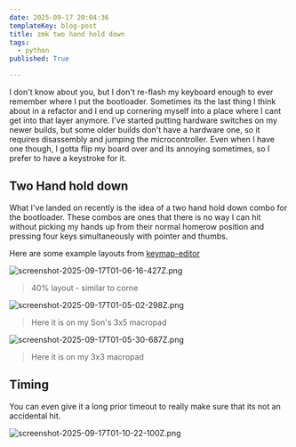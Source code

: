 ```yaml
---
date: 2025-09-17 20:04:36
templateKey: blog-post
title: zmk two hand hold down
tags:
  - python
published: True

---
```


I don't know about you, but I don't re-flash my keyboard enough to ever remember
where I put the bootloader.  Sometimes its  the last thing I think about in a
refactor and I end up cornering myself into a place where I cant get into that
layer anymore.  I've started putting hardware switches on my newer builds, but
some older builds don't have a hardware one, so it requires disassembly and
jumping the microcontroller.  Even when I have one though, I gotta flip my
board over and its annoying sometimes, so I prefer to have a keystroke for it.

## Two Hand hold down

What I've landed on recently is the idea of a two hand hold down combo for the
bootloader.  These combos are ones that there is no way I can hit without
picking my hands up from their normal homerow position and pressing four keys
simultaneously with pointer and thumbs.

Here are some example layouts from [keymap-editor](https://nickcoutsos.github.io/keymap-editor/)

![screenshot-2025-09-17T01-06-16-427Z.png](https://dropper.wayl.one/api/file/fd4d31aa-b151-4bce-b411-8e4480898b83.png)

> 40% layout - similar to corne

![screenshot-2025-09-17T01-05-02-298Z.png](https://dropper.wayl.one/api/file/74626408-cb1e-43bd-8c4c-7fb2abb16ea2.png)

> Here it is on my Son's 3x5 macropad


![screenshot-2025-09-17T01-05-30-687Z.png](https://dropper.wayl.one/api/file/8afdd2cd-c362-40cb-b9ef-9cd70ba4b0cb.png)
> Here it is on my 3x3 macropad

## Timing

You can even give it a long prior timeout to really make sure that its not an
accidental hit.

![screenshot-2025-09-17T01-10-22-100Z.png](https://dropper.wayl.one/api/file/4a0c7dc0-f096-4be2-9b4d-e89cb787179a.png)

